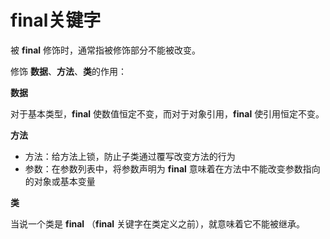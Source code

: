 # final关键字

被 **final** 修饰时，通常指被修饰部分不能被改变。



修饰 **数据**、**方法**、**类**的作用：

**数据**

对于基本类型，**final** 使数值恒定不变，而对于对象引用，**final** 使引用恒定不变。

**方法**

- 方法：给方法上锁，防止子类通过覆写改变方法的行为
- 参数：在参数列表中，将参数声明为 **final** 意味着在方法中不能改变参数指向的对象或基本变量

**类**

当说一个类是 **final** （**final** 关键字在类定义之前），就意味着它不能被继承。